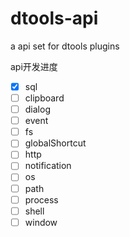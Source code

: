 # dtools-api
a api set for dtools plugins

api开发进度

- [x] sql
- [ ] clipboard
- [ ] dialog
- [ ] event
- [ ] fs
- [ ] globalShortcut
- [ ] http
- [ ] notification
- [ ] os
- [ ] path
- [ ] process
- [ ] shell
- [ ] window
